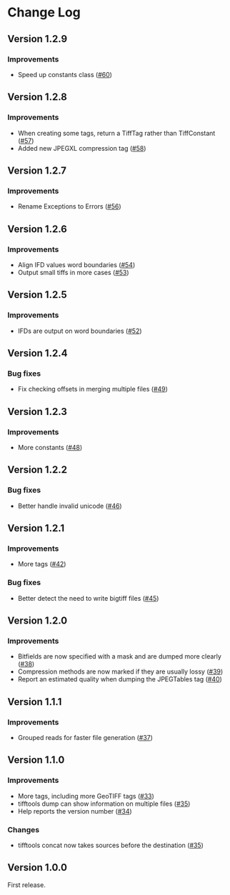 # Change Log

## Version 1.2.9

### Improvements
- Speed up constants class ([#60](../../pull/60))

## Version 1.2.8

### Improvements
- When creating some tags, return a TiffTag rather than TiffConstant ([#57](../../pull/57))
- Added new JPEGXL compression tag ([#58](../../pull/58))

## Version 1.2.7

### Improvements
- Rename Exceptions to Errors ([#56](../../pull/56))

## Version 1.2.6

### Improvements
- Align IFD values word boundaries ([#54](../../pull/54))
- Output small tiffs in more cases ([#53](../../pull/53))

## Version 1.2.5

### Improvements
- IFDs are output on word boundaries ([#52](../../pull/52))

## Version 1.2.4

### Bug fixes
- Fix checking offsets in merging multiple files ([#49](../../pull/49))

## Version 1.2.3

### Improvements
- More constants ([#48](../../pull/48))

## Version 1.2.2

### Bug fixes
- Better handle invalid unicode ([#46](../../pull/46))

## Version 1.2.1

### Improvements
- More tags ([#42](../../pull/42))

### Bug fixes
- Better detect the need to write bigtiff files ([#45](../../pull/45))

## Version 1.2.0

### Improvements
- Bitfields are now specified with a mask and are dumped more clearly ([#38](../../pull/38))
- Compression methods are now marked if they are usually lossy ([#39](../../pull/39))
- Report an estimated quality when dumping the JPEGTables tag ([#40](../../pull/40))

## Version 1.1.1

### Improvements
- Grouped reads for faster file generation ([#37](../../pull/37))

## Version 1.1.0

### Improvements
- More tags, including more GeoTIFF tags ([#33](../../pull/33))
- tifftools dump can show information on multiple files ([#35](../../pull/35))
- Help reports the version number ([#34](../../pull/34))

### Changes
- tifftools concat now takes sources before the destination ([#35](../../pull/35))

## Version 1.0.0

First release.
